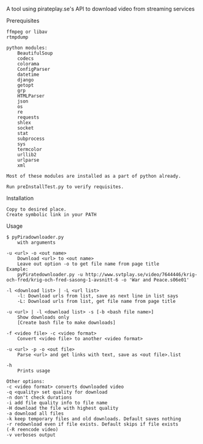 A tool using pirateplay.se's API to download video from streaming services

Prerequisites

	ffmpeg or libav
	rtmpdump
	
	python modules:
		BeautifulSoup
		codecs
		colorama
		ConfigParser
		datetime
		django
		getopt
		grp
		HTMLParser
		json
		os
		re
		requests
		shlex
		socket
		stat
		subprocess
		sys
		termcolor
		urllib2
		urlparse
		xml
		
	Most of these modules are installed as a part of python already.
	
	Run preInstallTest.py to verify requisites.

Installation

	Copy to desired place.
	Create symbolic link in your PATH

Usage

	$ pyPiradownloader.py
		with arguments
		
	-u <url> -o <out name>
		Download <url> to <out name>
	    Leave out option -o to get file name from page title
	Example:
	    pyPiratedownloader.py -u http://www.svtplay.se/video/7644446/krig-och-fred/krig-och-fred-sasong-1-avsnitt-6 -o 'War and Peace.s06e01'
	    
	-l <download list> | -L <url list>
		-l: Download urls from list, save as next line in list says
	    -L: Download urls from list, get file name from page title
	    
	-u <url> | -l <download list> -s [-b <bash file name>]
		Show downloads only
		[Create bash file to make downloads]
	     
	-f <video file> -c <video format>
		Convert <video file> to another <video format>
	            
	-u <url> -p -o <out file>
		Parse <url> and get links with text, save as <out file>.list
	            
	-h
		Prints usage
	        
	Other options:
	-c <video format> converts downloaded video
	-q <quality> set quality for download
	-n don't check durations
	-i add file quality info to file name
	-H download the file with highest quality
	-a download all files
	-k keep temporary files and old downloads. Default saves nothing
	-r redownload even if file exists. Default skips if file exists
	(-R reencode video)
	-v verboses output

	
